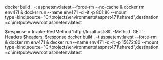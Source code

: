 docker build . -t aspnetenv:latest --force-rm --no-cache & docker rm env471 & docker run --name env471 -d -it -p 801:80 --mount type=bind,source="C:\projects\environments\aspnet471\shared",destination=c:\inetpub\wwwroot aspnetenv:latest

$response = Invoke-RestMethod 'http://localhost:80' -Method 'GET' -Headers $headers; $response
docker build . -t aspnetenv:latest --force-rm & docker rm env471 & docker run --name env471 -d -it -p 15672:80 --mount type=bind,source="C:\projects\environments\aspnet471\shared",destination=c:\inetpub\wwwroot aspnetenv:latest